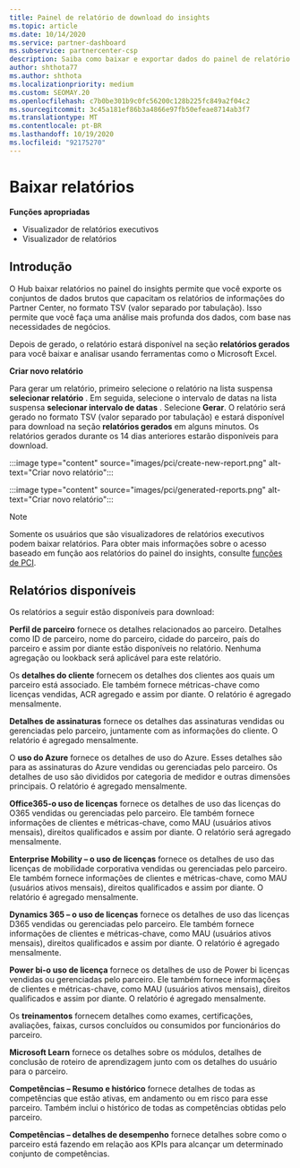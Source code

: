 ```yaml
---
title: Painel de relatório de download do insights
ms.topic: article
ms.date: 10/14/2020
ms.service: partner-dashboard
ms.subservice: partnercenter-csp
description: Saiba como baixar e exportar dados do painel de relatório unificado do Partner Center e de relatórios do Partner Center insights.
author: shthota77
ms.author: shthota
ms.localizationpriority: medium
ms.custom: SEOMAY.20
ms.openlocfilehash: c7b0be301b9c0fc56200c128b225fc849a2f04c2
ms.sourcegitcommit: 3c45a181ef86b3a4866e97fb50efeae8714ab3f7
ms.translationtype: MT
ms.contentlocale: pt-BR
ms.lasthandoff: 10/19/2020
ms.locfileid: "92175270"
---
```

# <a name="download-reports"></a>Baixar relatórios

**Funções apropriadas**
- Visualizador de relatórios executivos
- Visualizador de relatórios

## <a name="introduction"></a>Introdução

O Hub baixar relatórios no painel do insights permite que você exporte os conjuntos de dados brutos que capacitam os relatórios de informações do Partner Center, no formato TSV (valor separado por tabulação). Isso permite que você faça uma análise mais profunda dos dados, com base nas necessidades de negócios.

Depois de gerado, o relatório estará disponível na seção **relatórios gerados** para você baixar e analisar usando ferramentas como o Microsoft Excel.

**Criar novo relatório**

Para gerar um relatório, primeiro selecione o relatório na lista suspensa **selecionar relatório** . Em seguida, selecione o intervalo de datas na lista suspensa **selecionar intervalo de datas** . Selecione **Gerar**. O relatório será gerado no formato TSV (valor separado por tabulação) e estará disponível para download na seção **relatórios gerados** em alguns minutos. Os relatórios gerados durante os 14 dias anteriores estarão disponíveis para download.

:::image type="content" source="images/pci/create-new-report.png" alt-text="Criar novo relatório":::

:::image type="content" source="images/pci/generated-reports.png" alt-text="Criar novo relatório":::

>[!NOTE] 
>Somente os usuários que são visualizadores de relatórios executivos podem baixar relatórios. Para obter mais informações sobre o acesso baseado em função aos relatórios do painel do insights, consulte [funções de PCI](pci-roles.md). 

## <a name="available-reports"></a>Relatórios disponíveis

Os relatórios a seguir estão disponíveis para download:

**Perfil de parceiro** fornece os detalhes relacionados ao parceiro. Detalhes como ID de parceiro, nome do parceiro, cidade do parceiro, país do parceiro e assim por diante estão disponíveis no relatório. Nenhuma agregação ou lookback será aplicável para este relatório.

Os **detalhes do cliente** fornecem os detalhes dos clientes aos quais um parceiro está associado. Ele também fornece métricas-chave como licenças vendidas, ACR agregado e assim por diante. O relatório é agregado mensalmente.

**Detalhes de assinaturas** fornece os detalhes das assinaturas vendidas ou gerenciadas pelo parceiro, juntamente com as informações do cliente. O relatório é agregado mensalmente.

O **uso do Azure** fornece os detalhes de uso do Azure. Esses detalhes são para as assinaturas do Azure vendidas ou gerenciadas pelo parceiro. Os detalhes de uso são divididos por categoria de medidor e outras dimensões principais. O relatório é agregado mensalmente.

**Office365-o uso de licenças** fornece os detalhes de uso das licenças do O365 vendidas ou gerenciadas pelo parceiro. Ele também fornece informações de clientes e métricas-chave, como MAU (usuários ativos mensais), direitos qualificados e assim por diante. O relatório será agregado mensalmente.

**Enterprise Mobility – o uso de licenças**  fornece os detalhes de uso das licenças de mobilidade corporativa vendidas ou gerenciadas pelo parceiro. Ele também fornece informações de clientes e métricas-chave, como MAU (usuários ativos mensais), direitos qualificados e assim por diante. O relatório é agregado mensalmente.

**Dynamics 365 – o uso de licenças** fornece os detalhes de uso das licenças D365 vendidas ou gerenciadas pelo parceiro. Ele também fornece informações de clientes e métricas-chave, como MAU (usuários ativos mensais), direitos qualificados e assim por diante. O relatório é agregado mensalmente.

**Power bi-o uso de licença** fornece os detalhes de uso de Power bi licenças vendidas ou gerenciadas pelo parceiro. Ele também fornece informações de clientes e métricas-chave, como MAU (usuários ativos mensais), direitos qualificados e assim por diante. O relatório é agregado mensalmente.

Os **treinamentos** fornecem detalhes como exames, certificações, avaliações, faixas, cursos concluídos ou consumidos por funcionários do parceiro.

**Microsoft Learn** fornece os detalhes sobre os módulos, detalhes de conclusão de roteiro de aprendizagem junto com os detalhes do usuário para o parceiro.

**Competências – Resumo e histórico** fornece detalhes de todas as competências que estão ativas, em andamento ou em risco para esse parceiro. Também inclui o histórico de todas as competências obtidas pelo parceiro.

**Competências – detalhes de desempenho** fornece detalhes sobre como o parceiro está fazendo em relação aos KPIs para alcançar um determinado conjunto de competências.

